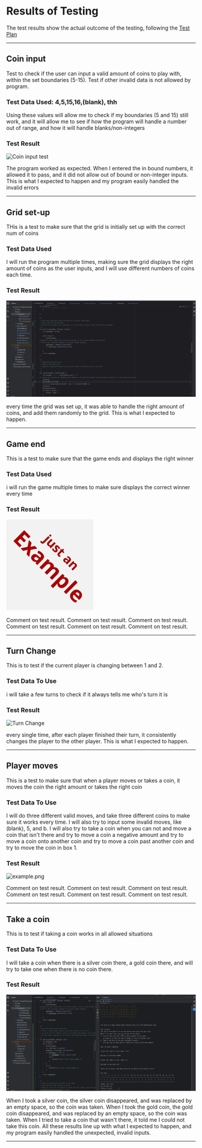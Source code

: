 # Results of Testing

The test results show the actual outcome of the testing, following the [Test Plan](test-plan.md)

---

## Coin input

Test to check if the user can input a valid amount of coins to play with, within the set boundaries (5-15). Test if other invalid data is not allowed by program.

### Test Data Used: 4,5,15,16,(blank), thh

Using these values will allow me to check if my boundaries (5 and 15) still work, and it will allow me to see if how the program will handle a number out of range, and how it will handle blanks/non-integers

### Test Result

![Coin input test](captures/CoinNum.gif)

The program worked as expected. When I entered the in bound numbers, it allowed it to pass, and it did not allow out of bound or non-integer inputs. 
This is what I expected to happen and my program easily handled the invalid errors

---

## Grid set-up

THis is a test to make sure that the grid is initially set up with the correct num of coins

### Test Data Used

I will run the program multiple times, making sure the grid displays the right amount of coins as the user inputs,
and I will use different numbers of coins each time.

### Test Result

![Grid setup](captures/GridSetup.gif)

every time the grid was set up, it was able to handle the right amount of coins, and add them randomly to the grid. This is what I expected to happen.

---

## Game end

This is a test to make sure that the game ends and displays the right winner

### Test Data Used

i will run the game multiple times to make sure displays the correct winner every time

### Test Result

![example.png](screenshots/example.png)

Comment on test result. Comment on test result. Comment on test result. Comment on test result. Comment on test result. Comment on test result.

---

## Turn Change

This is to test if the current player is changing between 1 and 2.

### Test Data To Use

i will take a few turns to check if it always tells me who's turn it is


### Test Result

![Turn Change](captures/TurnChange.gif)

every single time, after each player finished their turn, it consistently changes the player to the other player. This is what I expected to happen.

---

## Player moves

This is a test to make sure that when a player moves or takes a coin, it moves the coin the right amount or takes the right coin

### Test Data To Use

I will do three different valid moves, and take three different coins to make sure it works every time.
I will also try to input some invalid moves, like (blank), 5, and b.
I will also try to take a coin when you can not and move a coin that isn't there and try to move a coin a negative amount and
try to move a coin onto another coin and try to move a coin past another coin and try to move the coin in box 1.

### Test Result

![example.png](captures/PlayerMoves)

Comment on test result. Comment on test result. Comment on test result. Comment on test result. Comment on test result. Comment on test result.

---

## Take a coin

This is to test if taking a coin works in all allowed situations

### Test Data To Use

I will take a coin when there is a silver coin there, a gold coin there, and will try to take one when there is no coin there.

### Test Result

![TakeCoin](captures/TakeCoin.gif)

When I took a silver coin, the silver coin disappeared, and was replaced by an empty space, so the coin was taken. 
When I took the gold coin, the gold coin disappeared, and was replaced by an empty space, so the coin was taken.
When I tried to take a coin that wasn't there, it told me I could not take this coin.
All these results line up with what I expected to happen, and my program easily handled the unexpected, invalid inputs.

---